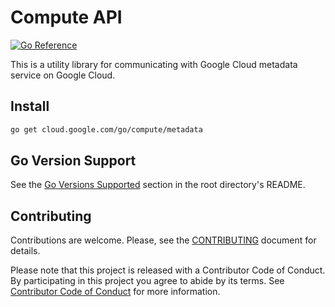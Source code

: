 # Compute API

[![Go Reference](https://pkg.go.dev/badge/cloud.google.com/go/compute.svg)](https://pkg.go.dev/cloud.google.com/go/compute/metadata)

This is a utility library for communicating with Google Cloud metadata service
on Google Cloud.

## Install

```bash
go get cloud.google.com/go/compute/metadata
```

## Go Version Support

See the [Go Versions Supported](https://github.com/googleapis/google-cloud-go#go-versions-supported)
section in the root directory's README.

## Contributing

Contributions are welcome. Please, see the [CONTRIBUTING](https://github.com/GoogleCloudPlatform/google-cloud-go/blob/main/CONTRIBUTING.md)
document for details.

Please note that this project is released with a Contributor Code of Conduct.
By participating in this project you agree to abide by its terms. See
[Contributor Code of Conduct](https://github.com/GoogleCloudPlatform/google-cloud-go/blob/main/CONTRIBUTING.md#contributor-code-of-conduct)
for more information.
